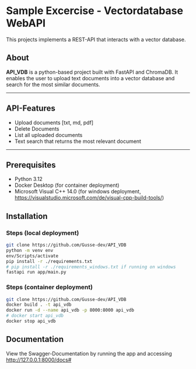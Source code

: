 # Sample Excercise - Vectordatabase WebAPI

This projects implements a REST-API that interacts with a vector database. 


## About

**API_VDB** is a python-based project built with FastAPI and ChromaDB. It enables the user to upload text documents into a vector database and search for the most similar documents.

---

## API-Features

- Upload documents [txt, md, pdf]
- Delete Documents
- List all uploaded documents
- Text search that returns the most relevant document

---

## Prerequisites
- Python 3.12
- Docker Desktop (for container deployment)
- Microsoft Visual C++ 14.0 (for windows deployment, https://visualstudio.microsoft.com/de/visual-cpp-build-tools/)

## Installation 


### Steps (local deployment)

```bash
git clone https://github.com/Gusse-dev/API_VDB
python -m venv env
env/Scripts/activate
pip install -r ./requirements.txt 
# pip install -r ./requirements_windows.txt if running on windows
fastapi run app/main.py
```

### Steps (container deployment)

```bash
git clone https://github.com/Gusse-dev/API_VDB
docker build . -t api_vdb   
docker run -d --name api_vdb -p 8000:8000 api_vdb 
# docker start api_vdb
docker stop api_vdb
```

## Documentation

View the Swagger-Documentation by running the app and accessing http://127.0.0.1:8000/docs#